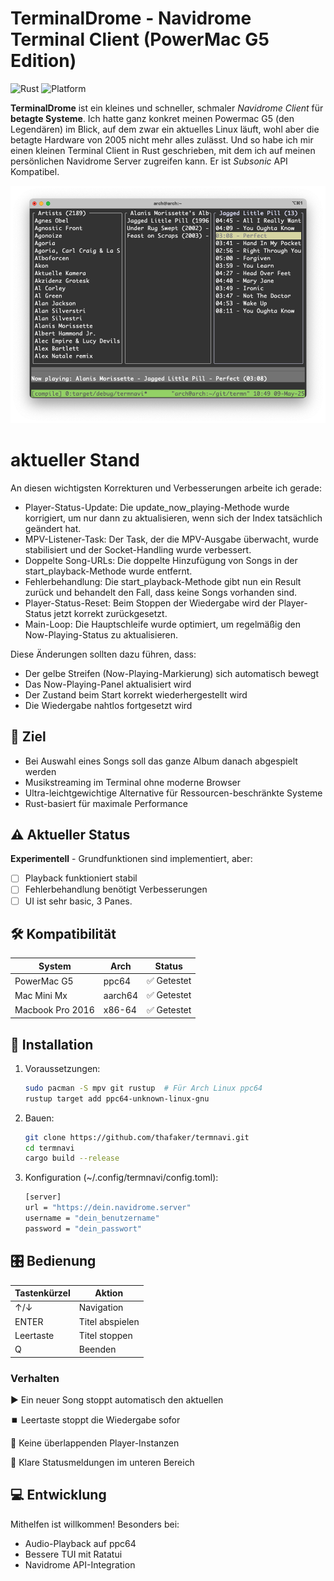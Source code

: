 # TerminalDrome - Navidrome Terminal Client (PowerMac G5 Edition)

![Rust](https://img.shields.io/badge/Rust-1.70+-orange)
![Platform](https://img.shields.io/badge/Platform-ppc64%20%7C%20aarch64-lightgrey)

**TerminalDrome** ist ein kleines und schneller, schmaler *Navidrome Client* für **betagte Systeme**. Ich hatte ganz konkret meinen Powermac G5 (den Legendären) im Blick, auf dem zwar ein aktuelles Linux läuft, wohl aber die betagte Hardware von 2005 nicht mehr alles zulässt. Und so habe ich mir einen kleinen Terminal Client in Rust geschrieben, mit dem ich auf meinen persönlichen Navidrome Server zugreifen kann. Er ist *Subsonic* API Kompatibel.

![TermNavi Terminal Navidrome Client](termnavi.png)

# aktueller Stand

An diesen wichtigsten Korrekturen und Verbesserungen arbeite ich gerade:

* Player-Status-Update: Die update_now_playing-Methode wurde korrigiert, um nur dann zu aktualisieren, wenn sich der Index tatsächlich geändert hat.
* MPV-Listener-Task: Der Task, der die MPV-Ausgabe überwacht, wurde stabilisiert und der Socket-Handling wurde verbessert.
* Doppelte Song-URLs: Die doppelte Hinzufügung von Songs in der start_playback-Methode wurde entfernt.
* Fehlerbehandlung: Die start_playback-Methode gibt nun ein Result zurück und behandelt den Fall, dass keine Songs vorhanden sind.
* Player-Status-Reset: Beim Stoppen der Wiedergabe wird der Player-Status jetzt korrekt zurückgesetzt.
* Main-Loop: Die Hauptschleife wurde optimiert, um regelmäßig den Now-Playing-Status zu aktualisieren.

Diese Änderungen sollten dazu führen, dass:

* Der gelbe Streifen (Now-Playing-Markierung) sich automatisch bewegt
* Das Now-Playing-Panel aktualisiert wird
* Der Zustand beim Start korrekt wiederhergestellt wird
* Die Wiedergabe nahtlos fortgesetzt wird

## 🎯 Ziel
- Bei Auswahl eines Songs soll das ganze Album danach abgespielt werden
- Musikstreaming im Terminal ohne moderne Browser
- Ultra-leichtgewichtige Alternative für Ressourcen-beschränkte Systeme
- Rust-basiert für maximale Performance

## ⚠️ Aktueller Status
**Experimentell** - Grundfunktionen sind implementiert, aber:
- [ ] Playback funktioniert stabil
- [ ] Fehlerbehandlung benötigt Verbesserungen
- [ ] UI ist sehr basic, 3 Panes.

## 🛠️ Kompatibilität
| System       | Arch     | Status      |
|--------------|----------|-------------|
| PowerMac G5  | ppc64    | ✅ Getestet |
| Mac Mini Mx  | aarch64  | ✅ Getestet |
| Macbook Pro 2016  | x86-64  | ✅ Getestet |

## 🚀 Installation
1. Voraussetzungen:
   ```bash
   sudo pacman -S mpv git rustup  # Für Arch Linux ppc64
   rustup target add ppc64-unknown-linux-gnu

2. Bauen:
	```bash
	git clone https://github.com/thafaker/termnavi.git
	cd termnavi
	cargo build --release

3. Konfiguration (~/.config/termnavi/config.toml):
	```bash
	[server]
	url = "https://dein.navidrome.server"
	username = "dein_benutzername"
	password = "dein_passwort"

## 🎛️ Bedienung

Tastenkürzel  |	Aktion  		 |
---------|-------------------------------|
↑/↓	 |	Navigation		 |
ENTER |	Titel abspielen		 |
Leertaste | Titel stoppen          |
Q	 |	Beenden			 |

### Verhalten
▶️ Ein neuer Song stoppt automatisch den aktuellen

⏹️ Leertaste stoppt die Wiedergabe sofor

🚫 Keine überlappenden Player-Instanzen

📡 Klare Statusmeldungen im unteren Bereich

## 💻 Entwicklung

Mithelfen ist willkommen! Besonders bei:

* Audio-Playback auf ppc64
* Bessere TUI mit Ratatui
* Navidrome API-Integration

